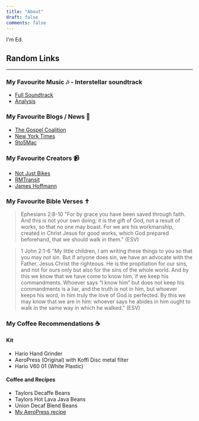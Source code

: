 ```yaml
---
title: "About"
draft: false
comments: false
---
```


I'm Ed.

## Random Links
---

### My Favourite Music 🎶 - Interstellar soundtrack

- [Full Soundtrack](https://youtu.be/YF1eYbfbH5k)
- [Analysis](https://youtu.be/n6HtAu0fNQ4)

### My Favourite Blogs / News 📝

- [The Gospel Coalition](https://www.thegospelcoalition.org)
- [New York Times](https://www.nytimes.com)
- [9to5Mac](https://www.9to5mac.com)

### My Favourite Creators 📹

- [Not Just Bikes](https://www.notjustbikes.com)
- [RMTransit](https://www.reecemartin.ca)
- [James Hoffmann](https://www.youtube.com/@jameshoffmann)

### My Favourite Bible Verses ✝️

  > Ephesians 2:8-10 "For by grace you have been saved through faith. And this is not your own doing; it is the gift of God, not a result of works, so that no one may boast. For we are his workmanship, created in Christ Jesus for good works, which God prepared beforehand, that we should walk in them." (ESV)

  > 1 John 2:1-6 "My little children, I am writing these things to you so that you may not sin. But if anyone does sin, we have an advocate with the Father, Jesus Christ the righteous. He is the propitiation for our sins, and not for ours only but also for the sins of the whole world. And by this we know that we have come to know him, if we keep his commandments. Whoever says “I know him” but does not keep his commandments is a liar, and the truth is not in him, but whoever keeps his word, in him truly the love of God is perfected. By this we may know that we are in him: whoever says he abides in him ought to walk in the same way in which he walked." (ESV)

### My Coffee Recommendations ☕️

#### Kit

- Hario Hand Grinder
- AeroPress (Original) with Koffi Disc metal filter
- Hario V60 01 (White Plastic)

#### Coffee and Recipes

- Taylors Decaffe Beans
- Taylors Hot Lava Java Beans
- Union Decaf Blend Beans
- [My AeroPress recipe](https://aeroprecipe.com/recipes/aeropresso-light)